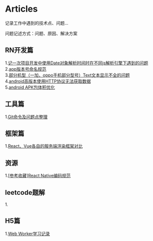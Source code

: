 # Articles
记录工作中遇到的技术点、问题...

问题记述方式：问题、原因、解决方案


## RN开发篇
1.[记一次项目开发中使用Date对象解析时间时在不同js解析引擎下遇到的问题](https://github.com/FerrisYufuWang/Articles/blob/master/RN%E5%BC%80%E5%8F%91%E7%AF%87-1.%E8%AE%B0%E4%B8%80%E6%AC%A1%E9%A1%B9%E7%9B%AE%E5%BC%80%E5%8F%91%E4%B8%AD%E4%BD%BF%E7%94%A8Date%E5%AF%B9%E8%B1%A1%E8%A7%A3%E6%9E%90%E6%97%B6%E9%97%B4%E6%97%B6%E5%9C%A8%E4%B8%8D%E5%90%8Cjs%E8%A7%A3%E6%9E%90%E5%BC%95%E6%93%8E%E4%B8%8B%E9%81%87%E5%88%B0%E7%9A%84%E9%97%AE%E9%A2%98.md)  
2.[app版本号命名规范](https://github.com/FerrisYufuWang/Articles/blob/master/RN%E5%BC%80%E5%8F%91%E7%AF%87-2.app%E7%89%88%E6%9C%AC%E5%8F%B7%E5%91%BD%E5%90%8D%E8%A7%84%E8%8C%83.md)  
3.[部分机型（一加，oppo手机部分型号）Text文本显示不全的问题](https://github.com/FerrisYufuWang/Articles/blob/master/RN%E5%BC%80%E5%8F%91%E7%AF%87-3.%E9%83%A8%E5%88%86%E6%9C%BA%E5%9E%8B%EF%BC%88%E4%B8%80%E5%8A%A0%EF%BC%8Coppo%E6%89%8B%E6%9C%BA%E9%83%A8%E5%88%86%E5%9E%8B%E5%8F%B7%EF%BC%89Text%E6%96%87%E6%9C%AC%E6%98%BE%E7%A4%BA%E4%B8%8D%E5%85%A8%E7%9A%84%E9%97%AE%E9%A2%98.md)  
4.[android高版本使用HTTP协议无法获取数据](https://github.com/FerrisYufuWang/Articles/blob/master/RN%E5%BC%80%E5%8F%91%E7%AF%87-4.android%E9%AB%98%E7%89%88%E6%9C%AC%E4%BD%BF%E7%94%A8HTTP%E5%8D%8F%E8%AE%AE%E6%97%A0%E6%B3%95%E8%8E%B7%E5%8F%96%E6%95%B0%E6%8D%AE.md)  
5.[android APK包体积优化]()  

## 工具篇
1.[Git命令及问题点整理](https://github.com/FerrisYufuWang/Articles/blob/master/%E5%B7%A5%E5%85%B7%E7%AF%87-1.Git%E5%91%BD%E4%BB%A4%E5%8F%8A%E9%97%AE%E9%A2%98%E7%82%B9%E6%95%B4%E7%90%86.md)  

## 框架篇
1.[React、Vue各自的服务端渲染框架对比]()

## 资源
1.[[参考收藏]React Native编码规范]()

## leetcode题解
1.[]()

## H5篇
1.[Web Worker学习记录](https://github.com/FerrisYufuWang/Articles/blob/master/H5%E7%AF%87-1.Web%20Worker%E5%AD%A6%E4%B9%A0%E8%AE%B0%E5%BD%95.md)